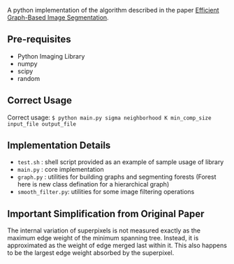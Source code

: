 A python implementation of the algorithm described in the paper [Efficient Graph-Based Image Segmentation](http://www.cs.brown.edu/~pff/segment/).

## Pre-requisites
- Python Imaging Library
- numpy
- scipy
- random

## Correct Usage
Correct usage: ```$ python main.py sigma neighborhood K min_comp_size input_file output_file```


## Implementation Details
- ```test.sh``` : shell script provided as an example of sample usage of library
- ```main.py``` : core implementation
- ```graph.py``` : utilities for building graphs and segmenting forests (Forest here is new class defination for a hierarchical graph)
- ```smooth_filter.py```: utilities for some image filtering operations

## Important Simplification from Original Paper
The internal variation of superpixels is not measured exactly as the maximum edge weight of the minimum spanning tree. Instead, it is approximated as the weight of edge merged last within it. This also happens to be the largest edge weight absorbed by the superpixel.

